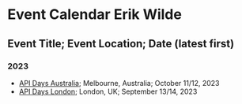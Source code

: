 # Event Calendar Erik Wilde

## Event Title; Event Location; Date (latest first)

### 2023

- [API Days Australia](https://www.apidays.global/australia/); Melbourne, Australia; October 11/12, 2023
- [API Days London](https://www.apidays.global/london/); London, UK; September 13/14, 2023

